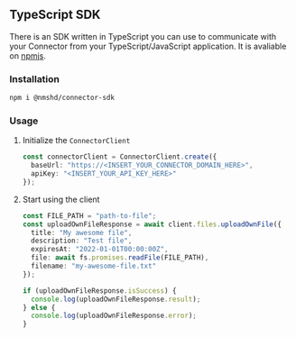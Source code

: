 ## TypeScript SDK

There is an SDK written in TypeScript you can use to communicate with your Connector from your TypeScript/JavaScript application. It is avaliable on [npmjs](https://www.npmjs.com/package/@nmshd/connector-sdk).

### Installation

```bash
npm i @nmshd/connector-sdk
```

### Usage

1. Initialize the `ConnectorClient`

   ```ts
   const connectorClient = ConnectorClient.create({
     baseUrl: "https://<INSERT_YOUR_CONNECTOR_DOMAIN_HERE>",
     apiKey: "<INSERT_YOUR_API_KEY_HERE>"
   });
   ```

2. Start using the client

   ```ts
   const FILE_PATH = "path-to-file";
   const uploadOwnFileResponse = await client.files.uploadOwnFile({
     title: "My awesome file",
     description: "Test file",
     expiresAt: "2022-01-01T00:00:00Z",
     file: await fs.promises.readFile(FILE_PATH),
     filename: "my-awesome-file.txt"
   });

   if (uploadOwnFileResponse.isSuccess) {
     console.log(uploadOwnFileResponse.result);
   } else {
     console.log(uploadOwnFileResponse.error);
   }
   ```
